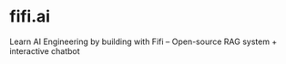 # fifi.ai
Learn AI Engineering by building with Fifi – Open-source RAG system + interactive chatbot
